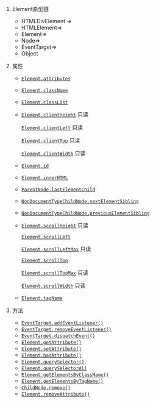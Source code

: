1. Element原型链

   * HTMLDivElement =>
   * HTMLElement=>
   * Element=>
   * Node=>
   * EventTarget=>
   * Object

2. 属性

   * [`Element.attributes`](https://developer.mozilla.org/zh-CN/docs/Web/API/Element/attributes)

   * [`Element.className`](https://developer.mozilla.org/zh-CN/docs/Web/API/Element/className)

   * [`Element.classList`](https://developer.mozilla.org/zh-CN/docs/Web/API/Element/classList)

   * [`Element.clientHeight`](https://developer.mozilla.org/zh-CN/docs/Web/API/Element/clientHeight)  只读

     [`Element.clientLeft`](https://developer.mozilla.org/zh-CN/docs/Web/API/Element/clientLeft)  只读

     [`Element.clientTop`](https://developer.mozilla.org/zh-CN/docs/Web/API/Element/clientTop)  只读

     [`Element.clientWidth`](https://developer.mozilla.org/zh-CN/docs/Web/API/Element/clientWidth)  只读

   * [`Element.id`](https://developer.mozilla.org/zh-CN/docs/Web/API/Element/id)

   * [`Element.innerHTML`](https://developer.mozilla.org/zh-CN/docs/Web/API/Element/innerHTML) 

   * [`ParentNode.lastElementChild`](https://developer.mozilla.org/zh-CN/docs/Web/API/ParentNode/lastElementChild) 

   * [`NonDocumentTypeChildNode.nextElementSibling`](https://developer.mozilla.org/zh-CN/docs/Web/API/NonDocumentTypeChildNode/nextElementSibling) 

   * [`NonDocumentTypeChildNode.previousElementSibling`](https://developer.mozilla.org/zh-CN/docs/Web/API/NonDocumentTypeChildNode/previousElementSibling)

   * [`Element.scrollHeight`](https://developer.mozilla.org/zh-CN/docs/Web/API/Element/scrollHeight)  只读

     [`Element.scrollLeft`](https://developer.mozilla.org/zh-CN/docs/Web/API/Element/scrollLeft) 

     [`Element.scrollLeftMax`](https://developer.mozilla.org/zh-CN/docs/Web/API/Element/scrollLeftMax)  只读

     [`Element.scrollTop`](https://developer.mozilla.org/zh-CN/docs/Web/API/Element/scrollTop) 

     [`Element.scrollTopMax`](https://developer.mozilla.org/zh-CN/docs/Web/API/Element/scrollTopMax)  只读

     [`Element.scrollWidth`](https://developer.mozilla.org/zh-CN/docs/Web/API/Element/scrollWidth)  只读

   * [`Element.tagName`](https://developer.mozilla.org/zh-CN/docs/Web/API/Element/tagName)

3. 方法

   * [`EventTarget.addEventListener()`](https://developer.mozilla.org/zh-CN/docs/Web/API/EventTarget/addEventListener)
   * [`EventTarget.removeEventListener()`](https://developer.mozilla.org/zh-CN/docs/Web/API/EventTarget/removeEventListener)
   * [`EventTarget.dispatchEvent()`](https://developer.mozilla.org/zh-CN/docs/Web/API/EventTarget/dispatchEvent)
   * [`Element.getAttribute()`](https://developer.mozilla.org/zh-CN/docs/Web/API/Element/getAttribute)
   * [`Element.setAttribute()`](https://developer.mozilla.org/zh-CN/docs/Web/API/Element/setAttribute)
   * [`Element.hasAttribute()`](https://developer.mozilla.org/zh-CN/docs/Web/API/Element/hasAttribute)
   * [`Element.querySelector()`](https://developer.mozilla.org/zh-CN/docs/Web/API/Element/querySelector)
   * [`Element.querySelectorAll`](https://developer.mozilla.org/zh-CN/docs/Web/API/Element/querySelectorAll)
   * [`Element.getElementsByClassName()`](https://developer.mozilla.org/zh-CN/docs/Web/API/Element/getElementsByClassName)
   * [`Element.getElementsByTagName()`](https://developer.mozilla.org/zh-CN/docs/Web/API/Element/getElementsByTagName)
   * [`ChildNode.remove()`](https://developer.mozilla.org/zh-CN/docs/Web/API/ChildNode/remove)
   * [`Element.removeAttribute()`](https://developer.mozilla.org/zh-CN/docs/Web/API/Element/removeAttribute)

